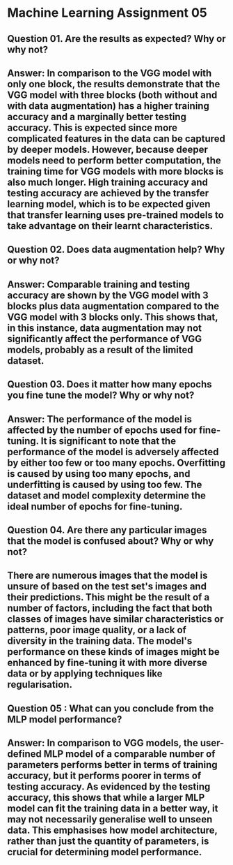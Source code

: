 # Machine Learning Assignment 05 <br>

##   Question 01.  Are the results as expected? Why or why not? <br>
## Answer: In comparison to the VGG model with only one block, the results demonstrate that the VGG model with three blocks (both without and with data augmentation) has a higher training accuracy and a marginally better testing accuracy. This is expected since more complicated features in the data can be captured by deeper models. However, because deeper models need to perform better computation, the training time for VGG models with more blocks is also much longer. High training accuracy and testing accuracy are achieved by the transfer learning model, which is to be expected given that transfer learning uses pre-trained models to take advantage on their learnt characteristics.<br>


##  Question 02. Does data augmentation help? Why or why not?<br>
## Answer:  Comparable training and testing accuracy are shown by the VGG model with 3 blocks plus data augmentation compared to the VGG model with 3 blocks only. This shows that, in this instance, data augmentation may not significantly affect the performance of VGG models, probably as a result of the limited dataset.<br>



## Question 03.  Does it matter how many epochs you fine tune the model? Why or why not?<br>
## Answer: The performance of the model is affected by the number of epochs used for fine-tuning. It is significant to note that the performance of the model is adversely affected by either too few or too many epochs. Overfitting is caused by using too many epochs, and underfitting is caused by using too few. The dataset and model complexity determine the ideal number of epochs for fine-tuning.<br>



##  Question 04.  Are there any particular images that the model is confused about? Why or why not?<br>
## There are numerous images that the model is unsure of based on the test set's images and their predictions. This might be the result of a number of factors, including the fact that both classes of images have similar characteristics or patterns, poor image quality, or a lack of diversity in the training data. The model's performance on these kinds of images might be enhanced by fine-tuning it with more diverse data or by applying techniques like regularisation.<br>


## Question 05 : What can you conclude from the MLP model performance?<br>
## Answer: In comparison to VGG models, the user-defined MLP model of a comparable number of parameters performs better in terms of training accuracy, but it performs poorer in terms of testing accuracy. As evidenced by the testing accuracy, this shows that while a larger MLP model can fit the training data in a better way, it may not necessarily generalise well to unseen data. This emphasises how model architecture, rather than just the quantity of parameters, is crucial for determining model performance.

